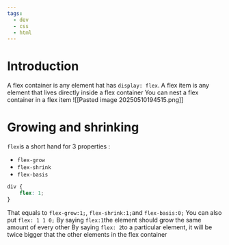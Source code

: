 ```yaml
---
tags:
  - dev
  - css
  - html
---
```

# Introduction
A flex container is any element hat has `display: flex`. A flex item is any element that lives directly inside a flex container
You can nest a flex container in a flex item
![[Pasted image 20250510194515.png]]

# Growing and shrinking
`flex`is a short hand for 3 properties : 
- `flex-grow`
- `flex-shrink`
- `flex-basis`
```css
div {
	flex: 1;
}
```
That equals to `flex-grow:1;`, `flex-shrink:1;`and `flex-basis:0;`
You can also put `flex: 1 1 0;`
By saying `flex:1`the element should grow the same amount of every other
By saying `flex: 2`to a particular element, it will be twice bigger that the other elements in the flex container